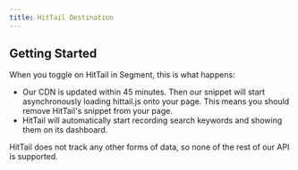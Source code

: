 ```yaml
---
title: HitTail Destination
---
```


## Getting Started

When you toggle on HitTail in Segment, this is what happens:

- Our CDN is updated within 45 minutes. Then our snippet will start asynchronously loading hittail.js onto your page. This means you should remove HitTail's snippet from your page.
- HitTail will automatically start recording search keywords and showing them on its dashboard.

HitTail does not track any other forms of data, so none of the rest of our API is supported.
